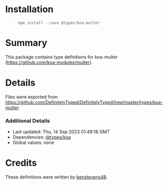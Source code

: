 # Installation
> `npm install --save @types/koa-multer`

# Summary
This package contains type definitions for koa-multer (https://github.com/koa-modules/multer).

# Details
Files were exported from https://github.com/DefinitelyTyped/DefinitelyTyped/tree/master/types/koa-multer.

### Additional Details
 * Last updated: Thu, 14 Sep 2023 01:49:18 GMT
 * Dependencies: [@types/koa](https://npmjs.com/package/@types/koa)
 * Global values: none

# Credits
These definitions were written by [benstevens48](https://github.com/benstevens48).
